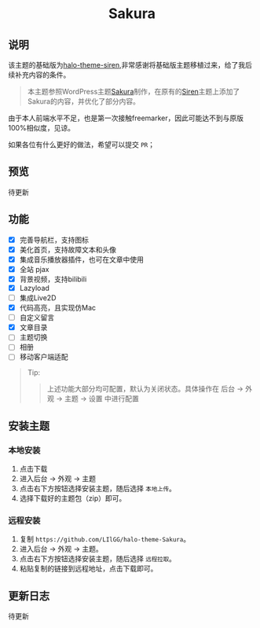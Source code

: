 <h1 align="center">Sakura</h1>

## 说明
该主题的基础版为[halo-theme-siren](https://github.com/halo-dev/halo-theme-siren),非常感谢将基础版主题移植过来，给了我后续补充内容的条件。

> 本主题参照WordPress主题[Sakura](https://github.com/mashirozx/Sakura)制作，在原有的[Siren](https://github.com/halo-dev/halo-theme-siren)主题上添加了Sakura的内容，并优化了部分内容。

由于本人前端水平不足，也是第一次接触freemarker，因此可能达不到与原版100%相似度，见谅。

如果各位有什么更好的做法，希望可以提交 `PR`；

## 预览

待更新

## 功能

- [x] 完善导航栏，支持图标
- [x] 美化首页，支持故障文本和头像
- [x] 集成音乐播放器插件，也可在文章中使用
- [x] 全站 pjax
- [x] 背景视频，支持bilibili
- [x] Lazyload
- [ ] 集成Live2D
- [x] 代码高亮，且实现仿Mac
- [ ] 自定义留言
- [x] 文章目录
- [ ] 主题切换
- [ ] 相册
- [ ] 移动客户端适配

> Tip:
>> 上述功能大部分均可配置，默认为关闭状态。具体操作在 后台 -> 外观 -> 主题 -> 设置 中进行配置   

## 安装主题

### 本地安装
1. 点击下载
2. 进入后台 -> 外观 -> 主题
3. 点击右下方按钮选择安装主题，随后选择 `本地上传`。
4. 选择下载好的主题包（zip）即可。

### 远程安装
1. 复制 `https://github.com/LIlGG/halo-theme-Sakura`。
2. 进入后台 -> 外观 -> 主题。
3. 点击右下方按钮选择安装主题，随后选择 `远程拉取`。
4. 粘贴复制的链接到远程地址，点击下载即可。

## 更新日志

待更新